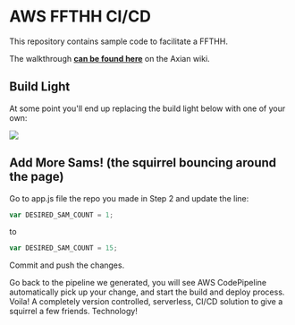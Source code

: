 # AWS FFTHH CI/CD
This repository contains sample code to facilitate a FFTHH.

The walkthrough **[can be found here](https://axianinc.atlassian.net/wiki/spaces/AXLND/pages/314867725)** on the Axian wiki.

## Build Light
At some point you'll end up replacing the build light below with one of your own:

<img src="https://codebuild.us-east-1.amazonaws.com/badges?uuid=eyJlbmNyeXB0ZWREYXRhIjoibk45SWVtTWhSNHcxbm9iUHNnYk14WFRGTlhpeWJ4ejJNUGIxY0pxS3lYRFJiTU14MXRRejEzbHNVcEpycGUxbnNQUmN0NDU0RUp4cnp2dlRTdysxQTdnPSIsIml2UGFyYW1ldGVyU3BlYyI6Ilg4YVB6b0ZhK1F1MWdEbjQiLCJtYXRlcmlhbFNldFNlcmlhbCI6MX0%3D&branch=master">

## Add More Sams! (the squirrel bouncing around the page)
Go to app.js file the repo you made in Step 2 and update the line:

```javascript
var DESIRED_SAM_COUNT = 1;
```
to
```javascript
var DESIRED_SAM_COUNT = 15;
```

Commit and push the changes. 

Go back to the pipeline we generated, you will see AWS CodePipeline automatically pick up your change, and start the build and deploy process. Voila! A completely version controlled, serverless, CI/CD solution to give a squirrel a few friends. Technology!
